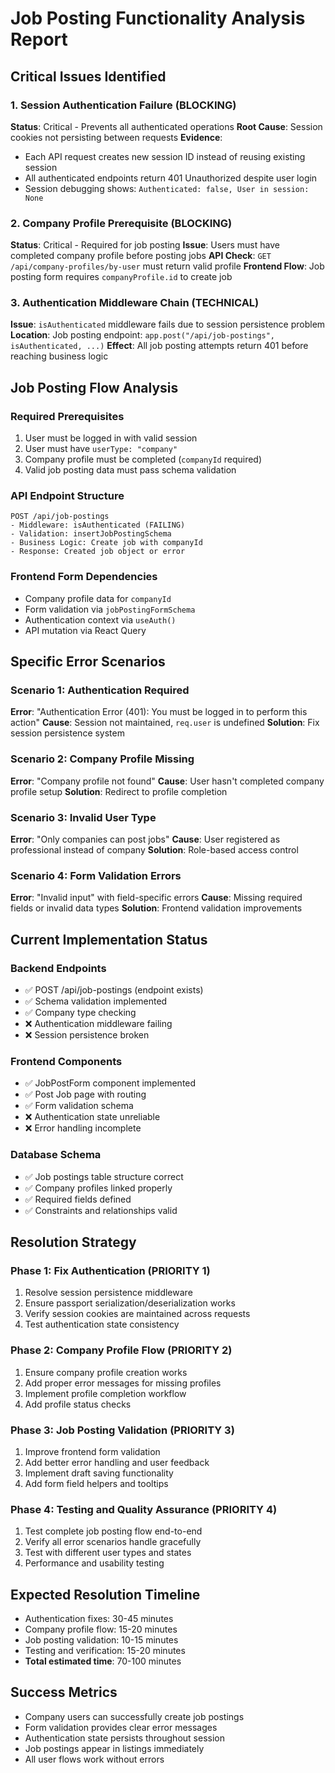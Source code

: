 # Job Posting Functionality Analysis Report

## Critical Issues Identified

### 1. Session Authentication Failure (BLOCKING)
**Status**: Critical - Prevents all authenticated operations
**Root Cause**: Session cookies not persisting between requests
**Evidence**: 
- Each API request creates new session ID instead of reusing existing session
- All authenticated endpoints return 401 Unauthorized despite user login
- Session debugging shows: `Authenticated: false, User in session: None`

### 2. Company Profile Prerequisite (BLOCKING)
**Status**: Critical - Required for job posting
**Issue**: Users must have completed company profile before posting jobs
**API Check**: `GET /api/company-profiles/by-user` must return valid profile
**Frontend Flow**: Job posting form requires `companyProfile.id` to create job

### 3. Authentication Middleware Chain (TECHNICAL)
**Issue**: `isAuthenticated` middleware fails due to session persistence problem
**Location**: Job posting endpoint: `app.post("/api/job-postings", isAuthenticated, ...)`
**Effect**: All job posting attempts return 401 before reaching business logic

## Job Posting Flow Analysis

### Required Prerequisites
1. User must be logged in with valid session
2. User must have `userType: "company"`
3. Company profile must be completed (`companyId` required)
4. Valid job posting data must pass schema validation

### API Endpoint Structure
```
POST /api/job-postings
- Middleware: isAuthenticated (FAILING)
- Validation: insertJobPostingSchema
- Business Logic: Create job with companyId
- Response: Created job object or error
```

### Frontend Form Dependencies
- Company profile data for `companyId`
- Form validation via `jobPostingFormSchema`
- Authentication context via `useAuth()`
- API mutation via React Query

## Specific Error Scenarios

### Scenario 1: Authentication Required
**Error**: "Authentication Error (401): You must be logged in to perform this action"
**Cause**: Session not maintained, `req.user` is undefined
**Solution**: Fix session persistence system

### Scenario 2: Company Profile Missing
**Error**: "Company profile not found"
**Cause**: User hasn't completed company profile setup
**Solution**: Redirect to profile completion

### Scenario 3: Invalid User Type
**Error**: "Only companies can post jobs"
**Cause**: User registered as professional instead of company
**Solution**: Role-based access control

### Scenario 4: Form Validation Errors
**Error**: "Invalid input" with field-specific errors
**Cause**: Missing required fields or invalid data types
**Solution**: Frontend validation improvements

## Current Implementation Status

### Backend Endpoints
- ✅ POST /api/job-postings (endpoint exists)
- ✅ Schema validation implemented
- ✅ Company type checking
- ❌ Authentication middleware failing
- ❌ Session persistence broken

### Frontend Components
- ✅ JobPostForm component implemented
- ✅ Post Job page with routing
- ✅ Form validation schema
- ❌ Authentication state unreliable
- ❌ Error handling incomplete

### Database Schema
- ✅ Job postings table structure correct
- ✅ Company profiles linked properly
- ✅ Required fields defined
- ✅ Constraints and relationships valid

## Resolution Strategy

### Phase 1: Fix Authentication (PRIORITY 1)
1. Resolve session persistence middleware
2. Ensure passport serialization/deserialization works
3. Verify session cookies are maintained across requests
4. Test authentication state consistency

### Phase 2: Company Profile Flow (PRIORITY 2)
1. Ensure company profile creation works
2. Add proper error messages for missing profiles
3. Implement profile completion workflow
4. Add profile status checks

### Phase 3: Job Posting Validation (PRIORITY 3)
1. Improve frontend form validation
2. Add better error handling and user feedback
3. Implement draft saving functionality
4. Add form field helpers and tooltips

### Phase 4: Testing and Quality Assurance (PRIORITY 4)
1. Test complete job posting flow end-to-end
2. Verify all error scenarios handle gracefully
3. Test with different user types and states
4. Performance and usability testing

## Expected Resolution Timeline
- Authentication fixes: 30-45 minutes
- Company profile flow: 15-20 minutes  
- Job posting validation: 10-15 minutes
- Testing and verification: 15-20 minutes
- **Total estimated time**: 70-100 minutes

## Success Metrics
- Company users can successfully create job postings
- Form validation provides clear error messages
- Authentication state persists throughout session
- Job postings appear in listings immediately
- All user flows work without errors